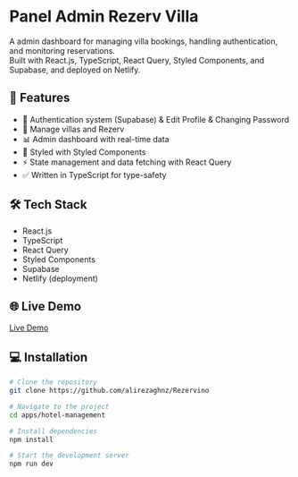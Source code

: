 
# Panel Admin Rezerv Villa

A  admin dashboard for managing villa bookings, handling authentication, and monitoring reservations.  
Built with React.js, TypeScript, React Query, Styled Components, and Supabase, and deployed on Netlify.

## 🚀 Features
- 🔑 Authentication system (Supabase) & Edit Profile & Changing Password
- 🏡 Manage villas and Rezerv
- 📊 Admin dashboard with real-time data
- 🎨 Styled with Styled Components
- ⚡️ State management and data fetching with React Query
- ✅ Written in TypeScript for type-safety

## 🛠 Tech Stack
- React.js
- TypeScript
- React Query
- Styled Components
- Supabase
- Netlify (deployment)

## 🌐 Live Demo
[Live Demo](https://panelrezerv.netlify.app/)

## 💻 Installation
```bash
# Clone the repository
git clone https://github.com/alirezaghnz/Rezervino

# Navigate to the project
cd apps/hotel-management

# Install dependencies
npm install

# Start the development server
npm run dev
